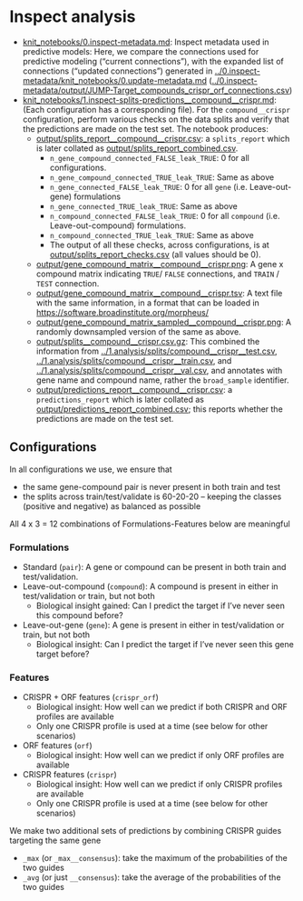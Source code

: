 # Inspect analysis

- [knit_notebooks/0.inspect-metadata.md](knit_notebooks/0.inspect-metadata.md): Inspect metadata used in predictive models: Here, we compare the connections used for predictive modeling (“current connections”), with the expanded list of connections (“updated connections”) generated in [../0.inspect-metadata/knit_notebooks/0.update-metadata.md](../0.inspect-metadata/knit_notebooks/0.update-metadata.md) ([../0.inspect-metadata/output/JUMP-Target_compounds_crispr_orf_connections.csv](../0.inspect-metadata/output/JUMP-Target_compounds_crispr_orf_connections.csv))
- [knit_notebooks/1.inspect-splits-predictions__compound__crispr.md](knit_notebooks/1.inspect-splits-predictions__compound__crispr.md): (Each configuration has a corresponding file). For the `compound__crispr` configuration, perform various checks on the data splits and verify that the predictions are made on the test set. The notebook produces: 
  - [output/splits_report__compound__crispr.csv](output/splits_report__compound__crispr.csv): a `splits_report` which is later collated as [output/splits_report_combined.csv](output/splits_report_combined.csv).
    - `n_gene_compound_connected_FALSE_leak_TRUE`: 0 for all configurations.
    - `n_gene_compound_connected_TRUE_leak_TRUE`: Same as above
    - `n_gene_connected_FALSE_leak_TRUE`: 0 for all `gene` (i.e. Leave-out-gene) formulations
    - `n_gene_connected_TRUE_leak_TRUE`: Same as above
    - `n_compound_connected_FALSE_leak_TRUE`: 0 for all `compound` (i.e. Leave-out-compound) formulations.
    - `n_compound_connected_TRUE_leak_TRUE`: Same as above
    - The output of all these checks, across configurations, is at [output/splits_report_checks.csv](output/splits_report_checks.csv) (all values should be 0).
  - [output/gene_compound_matrix__compound__crispr.png](output/gene_compound_matrix__compound__crispr.png): A gene x compound matrix indicating `TRUE`/ `FALSE` connections, and `TRAIN` / `TEST` connection.
  - [output/gene_compound_matrix__compound__crispr.tsv](output/gene_compound_matrix__compound__crispr.tsv): A text file with the same information, in a format that can be loaded in https://software.broadinstitute.org/morpheus/
  - [output/gene_compound_matrix_sampled__compound__crispr.png](output/gene_compound_matrix_sampled__compound__crispr.png): A randomly downsampled version of the same as above.
  - [output/splits__compound__crispr.csv.gz](output/splits__compound__crispr.csv.gz): This combined the information from [../1.analysis/splits/compound__crispr__test.csv](../1.analysis/splits/compound__crispr__test.csv), [../1.analysis/splits/compound__crispr__train.csv](../1.analysis/splits/compound__crispr__train.csv), and [../1.analysis/splits/compound__crispr__val.csv](../1.analysis/splits/compound__crispr__val.csv), and annotates with gene name and compound name, rather the `broad_sample` identifier.
  - [output/predictions_report__compound__crispr.csv](output/predictions_report__compound__crispr.csv): a `predictions_report` which is later collated as [output/predictions_report_combined.csv](output/predictions_report_combined.csv); this reports whether the predictions are made on the test set.
 

## Configurations

In all configurations we use, we ensure that 
- the same gene-compound pair is never present in both train and test
- the splits across train/test/validate is 60-20-20 – keeping the classes (positive and negative) as balanced as possible

All 4 x 3 = 12 combinations of Formulations-Features below are meaningful

### Formulations

- Standard (`pair`): A gene or compound can be present in both train and test/validation.
- Leave-out-compound (`compound`): A compound is present in either in test/validation or train, but not both
    - Biological insight gained: Can I predict the target if I’ve never seen this compound before?
- Leave-out-gene (`gene`): A gene is present in either in test/validation or train, but not both
    - Biological insight: Can I predict the target if I’ve never seen this gene target before? 


### Features

- CRISPR + ORF features (`crispr_orf`)
    - Biological insight: How well can we predict if both CRISPR and ORF profiles are available
    - Only one CRISPR profile is used at a time (see below for other scenarios)
- ORF features (`orf`)
    - Biological insight: How well can we predict if only ORF profiles are available
- CRISPR features (`crispr`)
    - Biological insight: How well can we predict if only CRISPR profiles are available
    - Only one CRISPR profile is used at a time (see below for other scenarios)

We make two additional sets of predictions by combining CRISPR guides targeting the same gene
- `_max` (or `_max__consensus`): take the maximum of the probabilities of the two guides
- `_avg` (or just `__consensus`): take the average of the probabilities of the two guides
